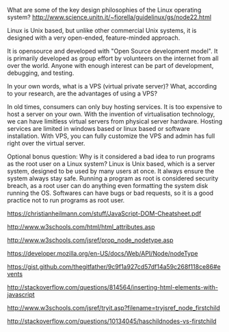 What are some of the key design philosophies of the Linux operating system?
http://www.science.unitn.it/~fiorella/guidelinux/gs/node22.html

Linux is Unix based, but unlike other commercial Unix systems, it is designed with a very open-ended, feature-minded approach.

It is opensource and developed with "Open Source development model". It is primarily developed as group effort by volunteers on the internet from all over the world. Anyone with enough interest can 
be part of development, debugging, and testing.



In your own words, what is a VPS (virtual private server)? What, according to your research, are the advantages of using a VPS?

In old times, consumers can only buy hosting services. It is too expensive to host a server on your own. With the invention of virtualisation technology, we can have limitless virtual servers from physical server hardware. Hosting services are limited in windows based or linux based or software installation. With VPS, you can fully customize the VPS and admin has full right over the virtual server.



Optional bonus question: Why is it considered a bad idea to run programs as the root user on a Linux system?
Linux is Unix based, which is a server system, designed to be used by many users at once. It always ensure the system always stay safe. Running a program as root is considered security breach, as a root user can do anything even formatting the system disk running the OS. Softwares can have bugs or bad requests, so it is a good practice not to run programs as root user.





https://christianheilmann.com/stuff/JavaScript-DOM-Cheatsheet.pdf

http://www.w3schools.com/html/html_attributes.asp

http://www.w3schools.com/jsref/prop_node_nodetype.asp

https://developer.mozilla.org/en-US/docs/Web/API/Node/nodeType

https://gist.github.com/thegitfather/9c9f1a927cd57df14a59c268f118ce86#events

http://stackoverflow.com/questions/814564/inserting-html-elements-with-javascript


http://www.w3schools.com/jsref/tryit.asp?filename=tryjsref_node_firstchild

http://stackoverflow.com/questions/10134045/haschildnodes-vs-firstchild